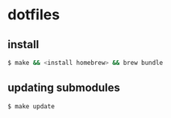 # dotfiles

## install

```sh
$ make && <install homebrew> && brew bundle
```

## updating submodules

```sh
$ make update
```
